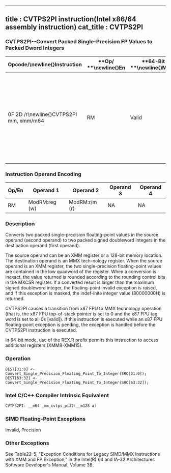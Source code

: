 ----------------------------
title : CVTPS2PI instruction(Intel x86/64 assembly instruction)
cat_title : CVTPS2PI
----------------------------
### CVTPS2PI--Convert Packed Single-Precision FP Values to Packed Dword Integers


|**Opcode/**\newline{}**Instruction**|**Op/ **\newline{}**En**|**64-Bit **\newline{}**Mode**|**Compat/**\newline{}**Leg Mode**|**Description**|
|------------------------------------|------------------------|-----------------------------|---------------------------------|---------------|
|0F 2D /r\newline{}CVTPS2PI mm, xmm/m64|RM|Valid|Valid|Convert two packed single-precision floating-point values from xmm/m64 to two packed signed doubleword integers in mm.|
### Instruction Operand Encoding


|Op/En|Operand 1|Operand 2|Operand 3|Operand 4|
|-----|---------|---------|---------|---------|
|RM|ModRM:reg (w)|ModRM:r/m (r)|NA|NA|
### Description


Converts two packed single-precision floating-point values in the source operand (second operand) to two packed signed doubleword integers in the destination operand (first operand).

The source operand can be an XMM register or a 128-bit memory location. The destination operand is an MMX tech-nology register. When the source operand is an XMM register, the two single-precision floating-point values are contained in the low quadword of the register. When a conversion is inexact, the value returned is rounded according to the rounding control bits in the MXCSR register. If a converted result is larger than the maximum signed doubleword integer, the floating-point invalid exception is raised, and if this exception is masked, the indef-inite integer value (80000000H) is returned.

CVTPS2PI causes a transition from x87 FPU to MMX technology operation (that is, the x87 FPU top-of-stack pointer is set to 0 and the x87 FPU tag word is set to all 0s [valid]). If this instruction is executed while an x87 FPU floating-point exception is pending, the exception is handled before the CVTPS2PI instruction is executed.

In 64-bit mode, use of the REX.R prefix permits this instruction to access additional registers (XMM8-XMM15).


### Operation

```info-verb
DEST[31:0] <- Convert_Single_Precision_Floating_Point_To_Integer(SRC[31:0]);
DEST[63:32] <- Convert_Single_Precision_Floating_Point_To_Integer(SRC[63:32]);
```

### Intel C/C++ Compiler Intrinsic Equivalent

```cpp
CVTPS2PI: __m64 _mm_cvtps_pi32(__m128 a)
```
### SIMD Floating-Point Exceptions


Invalid, Precision

### Other Exceptions


See Table22-5, "Exception Conditions for Legacy SIMD/MMX Instructions with XMM and FP Exception," in the Intel(R) 64 and IA-32 Architectures Software Developer's Manual, Volume 3B.

